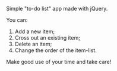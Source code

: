 Simple "to-do list" app made with jQuery.

You can:
1. Add a new item;
2. Cross out an existing item;
3. Delete an item;
4. Change the order of the item-list.

Make good use of your time and take care!